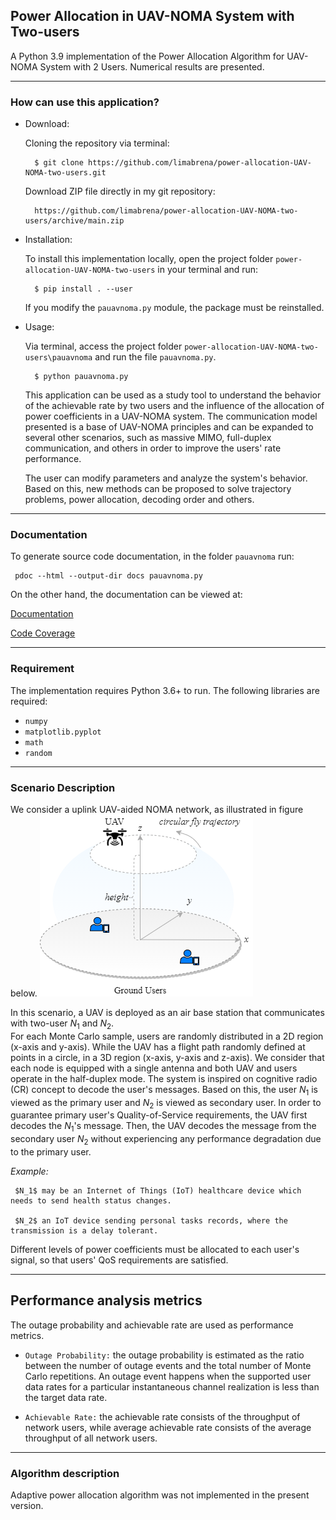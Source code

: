 ## Power Allocation in UAV-NOMA System with Two-users



A Python 3.9 implementation of the Power Allocation Algorithm for UAV-NOMA System with 2 Users. 
Numerical results are presented. 

---------------------------------
### How can use this application? 


- Download:

    Cloning the repository via terminal:
	 
		$ git clone https://github.com/limabrena/power-allocation-UAV-NOMA-two-users.git

		
    Download ZIP file directly in my git repository:
	 
	    https://github.com/limabrena/power-allocation-UAV-NOMA-two-users/archive/main.zip
		
		  
- Installation:
	
	To install this implementation locally, open the project folder `power-allocation-UAV-NOMA-two-users` in your terminal and run:

		$ pip install . --user
		
	If you modify the `pauavnoma.py` module, the package must be reinstalled.
	
	 
- Usage: 
    
	Via terminal, access the project folder `power-allocation-UAV-NOMA-two-users\pauavnoma` and run the file `pauavnoma.py`.
	
		$ python pauavnoma.py
	
	This application can be used as a study tool to understand the 
	behavior of the achievable rate by two users and the influence
	of the allocation of power coefficients in a UAV-NOMA system. 
	The communication model presented is a base of UAV-NOMA principles and 
	can be expanded to several other scenarios, such as massive MIMO, 
	full-duplex communication, and others in order to 
	improve the users' rate performance.
		
	The user can modify parameters and analyze the system's behavior. 
	Based on this, new methods can be proposed to solve trajectory problems, 
	power allocation, decoding order and others.
	
	
----------------
### Documentation

To generate source code documentation, in the folder `pauavnoma` run: 
	
	 pdoc --html --output-dir docs pauavnoma.py
		
	 
On the other hand, the documentation can be viewed at:

[Documentation](https://limabrena.github.io/pauavnoma/docs/pauavnoma.html)

[Code Coverage](https://limabrena.github.io/pauavnoma/htmlcov/index.html)
 
----------------
### Requirement


The implementation requires Python 3.6+ to run.
The following libraries are required:

 - `numpy` 
 - `matplotlib.pyplot`
 - `math`
 - `random`

-------------------------
### Scenario Description


We consider a uplink UAV-aided NOMA network, as illustrated in figure below. 
![System model.](pauavnoma/figures/UAV_system_model.png)

In this scenario, a UAV is deployed as an air base station that communicates with two-user $N_1$ and $N_2$.  
For each Monte Carlo sample, users are randomly distributed in a 2D region (x-axis and y-axis). 
While the UAV has a flight path randomly defined at points in a circle, in a 3D region (x-axis, y-axis and z-axis).
We consider that each node is equipped with a single antenna and both UAV and users operate in the half-duplex mode.
The system is inspired on cognitive radio (CR) concept to decode the user's messages.
Based on this, the user $N_1$ is viewed as the primary user and $N_2$ is viewed as secondary user.
In order to guarantee primary user's Quality-of-Service requirements, the UAV first decodes the $N_1$'s message.
Then, the UAV decodes the message from the secondary user $N_2$ without experiencing any performance degradation due to the primary user.

*Example:*

	 $N_1$ may be an Internet of Things (IoT) healthcare device which needs to send health status changes.

	 $N_2$ an IoT device sending personal tasks records, where the transmission is a delay tolerant.

Different levels of power coefficients must be allocated to each user's signal, so that users' QoS requirements are satisfied.


 
-------------------------------
## Performance analysis metrics
The outage probability and achievable rate are used as performance metrics. 

- `Outage Probability:` the outage probability is estimated as the ratio between the number of outage events and 
   the total number of Monte Carlo repetitions. An outage event happens when the supported user data rates for a particular 
   instantaneous channel realization is less than the target data rate. 
   
- `Achievable Rate:` the achievable rate consists of the throughput of network users, while average achievable rate 
   consists of the average throughput of all network users.
   
-------------------------
### Algorithm description


Adaptive power allocation algorithm was not implemented in the present version.

